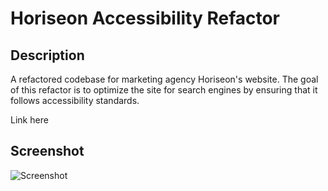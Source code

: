 # Horiseon Accessibility Refactor

## Description

A refactored codebase for marketing agency Horiseon's website. The goal of this refactor is to optimize the site for search engines by ensuring that it follows accessibility standards.

Link here

## Screenshot
![Screenshot](assets/images/Horiseon_Social.png)
